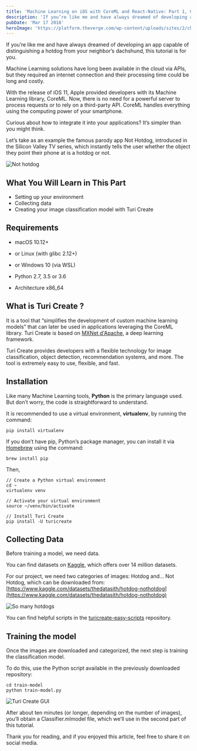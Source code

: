 ```yaml
---
title: 'Machine Learning on iOS with CoreML and React-Native: Part 1, Creating a Model'
description: 'If you’re like me and have always dreamed of developing an app capable of distinguishing a hotdog from your neighbor’s dachshund, this tutorial is for you.'
pubDate: 'Mar 17 2018'
heroImage: 'https://platform.theverge.com/wp-content/uploads/sites/2/chorus/uploads/chorus_asset/file/8518019/not_hot_dog_app.png?quality=90&strip=all&crop=0,0,100,100'
---
```


If you’re like me and have always dreamed of developing an app capable of distinguishing a hotdog from your neighbor’s dachshund, this tutorial is for you.

Machine Learning solutions have long been available in the cloud via APIs, but they required an internet connection and their processing time could be long and costly.

With the release of iOS 11, Apple provided developers with its Machine Learning library, CoreML. Now, there is no need for a powerful server to process requests or to rely on a third-party API. CoreML handles everything using the computing power of your smartphone.

Curious about how to integrate it into your applications? It’s simpler than you might think.

Let’s take as an example the famous parody app Not Hotdog, introduced in the Silicon Valley TV series, which instantly tells the user whether the object they point their phone at is a hotdog or not.

![Not hotdog](https://media3.giphy.com/media/l0Iy9iqThC2ueLTkA/200.gif?cid=6c09b9527e9h8mdfldgnnfpn1prr3gb9l4gb5rc7oqepivxs&ep=v1_internal_gif_by_id&rid=200.gif&ct=g)

## What You Will Learn in This Part

- Setting up your environment
- Collecting data
- Creating your image classification model with Turi Create

## Requirements

- macOS 10.12+
- or Linux (with glibc 2.12+)
- or Windows 10 (via WSL)

- Python 2.7, 3.5 or 3.6
- Architecture x86_64

## What is Turi Create ?

It is a tool that “simplifies the development of custom machine learning models” that can later be used in applications leveraging the CoreML library.
Turi Create is based on [MXNet d'Apache](https://mxnet.apache.org/), a deep learning framework.

Turi Create provides developers with a flexible technology for image classification, object detection, recommendation systems, and more.
The tool is extremely easy to use, flexible, and fast.

## Installation

Like many Machine Learning tools, **Python** is the primary language used. But don’t worry, the code is straightforward to understand.

It is recommended to use a virtual environment, **virtualenv**, by running the command:

```shell
pip install virtualenv
```

If you don’t have pip, Python’s package manager, you can install it via [Homebrew](https://brew.sh/) using the command:

```shell
brew install pip
```

Then,

```shell
// Create a Python virtual environment
cd ~
virtualenv venv

// Activate your virtual environment
source ~/venv/bin/activate

// Install Turi Create
pip install -U turicreate
```

## Collecting Data

Before training a model, we need data.

You can find datasets on [Kaggle](www.kaggle.com), which offers over 14 million datasets.

For our project, we need two categories of images: Hotdog and... Not Hotdog, which can be downloaded from: [https://www.kaggle.com/datasets/thedatasith/hotdog-nothotdog](https://www.kaggle.com/datasets/thedatasith/hotdog-nothotdog)

![So many hotdogs](https://i.insider.com/6111769edaba4e0019e59ea1)

You can find helpful scripts in the [turicreate-easy-scripts](https://github.com/jzarca01/turicreate-easy-scripts) repository.

## Training the model

Once the images are downloaded and categorized, the next step is training the classification model.

To do this, use the Python script available in the previously downloaded repository:

```shell
cd train-model
python train-model.py
```

![Turi Create GUI](https://fritz.ai/wp-content/uploads/2023/12/1bNeTPBPT3W9HhuTIV8BCyg.webp)

After about ten minutes (or longer, depending on the number of images), you’ll obtain a Classifier.mlmodel file, which we’ll use in the second part of this tutorial.

Thank you for reading, and if you enjoyed this article, feel free to share it on social media.